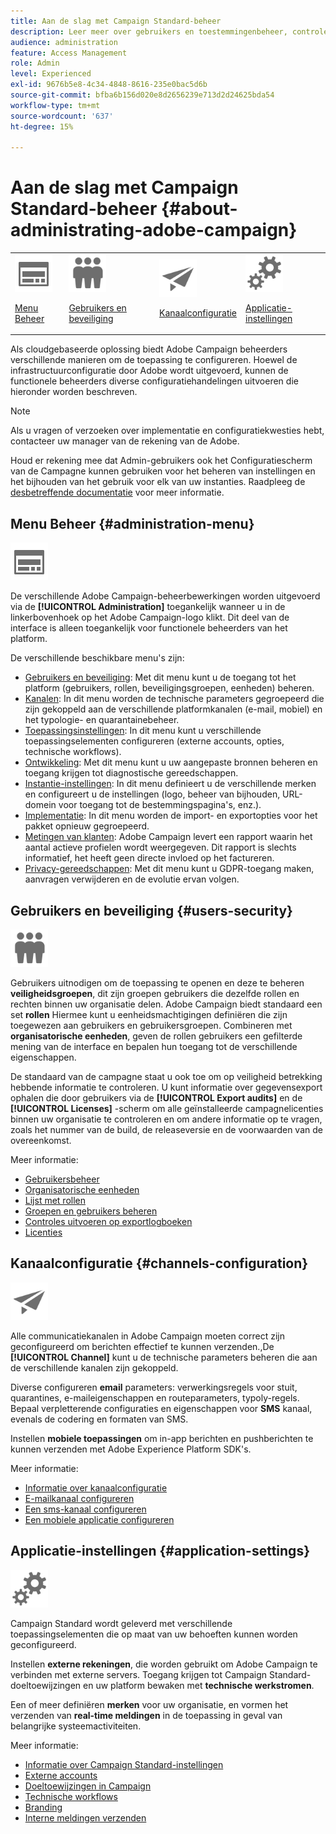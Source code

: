 ```yaml
---
title: Aan de slag met Campaign Standard-beheer
description: Leer meer over gebruikers en toestemmingenbeheer, controlerichtlijnen, kanaalspecifieke configuraties en de richtlijnen van toepassingsinstellingen
audience: administration
feature: Access Management
role: Admin
level: Experienced
exl-id: 9676b5e8-4c34-4848-8616-235e0bac5d6b
source-git-commit: bfba6b156d020e8d2656239e713d2d24625bda54
workflow-type: tm+mt
source-wordcount: '637'
ht-degree: 15%

---
```


# Aan de slag met Campaign Standard-beheer {#about-administrating-adobe-campaign}

<table>
<tr><td><img src="assets/do-not-localize/icon_menu.svg" width="60px"><p><a href="#administration-menu">Menu Beheer</a></p></td>
<td><img src="assets/do-not-localize/icon_users.svg" width="60px"><p><a href="#users-security">Gebruikers en beveiliging</a></p></td>
<td><img src="assets/do-not-localize/icon_channels.svg" width="60px"><p><a href="#channels-configuration">Kanaalconfiguratie</a></p></td>
<td><img src="assets/do-not-localize/icon_settings.svg" width="60px"><p><a href="#application-settings">Applicatie-instellingen</a></p></td></tr>
</table>

Als cloudgebaseerde oplossing biedt Adobe Campaign beheerders verschillende manieren om de toepassing te configureren. Hoewel de infrastructuurconfiguratie door Adobe wordt uitgevoerd, kunnen de functionele beheerders diverse configuratiehandelingen uitvoeren die hieronder worden beschreven.

>[!NOTE]
>
>Als u vragen of verzoeken over implementatie en configuratiekwesties hebt, contacteer uw manager van de rekening van de Adobe.

Houd er rekening mee dat Admin-gebruikers ook het Configuratiescherm van de Campagne kunnen gebruiken voor het beheren van instellingen en het bijhouden van het gebruik voor elk van uw instanties. Raadpleeg de [desbetreffende documentatie](https://experienceleague.adobe.com/docs/control-panel/using/control-panel-home.html?lang=nl) voor meer informatie.

## Menu Beheer {#administration-menu}

<img src="assets/do-not-localize/icon_menu.svg" width="60px">

De verschillende Adobe Campaign-beheerbewerkingen worden uitgevoerd via de **[!UICONTROL Administration]** toegankelijk wanneer u in de linkerbovenhoek op het Adobe Campaign-logo klikt. Dit deel van de interface is alleen toegankelijk voor functionele beheerders van het platform.

De verschillende beschikbare menu&#39;s zijn:

* [Gebruikers en beveiliging](../../administration/using/about-access-management.md): Met dit menu kunt u de toegang tot het platform (gebruikers, rollen, beveiligingsgroepen, eenheden) beheren.
* [Kanalen](../../administration/using/about-channel-configuration.md): In dit menu worden de technische parameters gegroepeerd die zijn gekoppeld aan de verschillende platformkanalen (e-mail, mobiel) en het typologie- en quarantainebeheer.
* [Toepassingsinstellingen](../../administration/using/external-accounts.md): In dit menu kunt u verschillende toepassingselementen configureren (externe accounts, opties, technische workflows).
* [Ontwikkeling](../../developing/using/data-model-concepts.md): Met dit menu kunt u uw aangepaste bronnen beheren en toegang krijgen tot diagnostische gereedschappen.
* [Instantie-instellingen](../../administration/using/branding.md): In dit menu definieert u de verschillende merken en configureert u de instellingen (logo, beheer van bijhouden, URL-domein voor toegang tot de bestemmingspagina&#39;s, enz.).
* [Implementatie](../../automating/using/managing-packages.md): In dit menu worden de import- en exportopties voor het pakket opnieuw gegroepeerd.
* [Metingen van klanten](../../audiences/using/active-profiles.md): Adobe Campaign levert een rapport waarin het aantal actieve profielen wordt weergegeven. Dit rapport is slechts informatief, het heeft geen directe invloed op het factureren.
* [Privacy-gereedschappen](../../start/using/privacy-management.md): Met dit menu kunt u GDPR-toegang maken, aanvragen verwijderen en de evolutie ervan volgen.

## Gebruikers en beveiliging {#users-security}

<img src="assets/do-not-localize/icon_users.svg"  width="60px">

Gebruikers uitnodigen om de toepassing te openen en deze te beheren **veiligheidsgroepen**, dit zijn groepen gebruikers die dezelfde rollen en rechten binnen uw organisatie delen. Adobe Campaign biedt standaard een set **rollen** Hiermee kunt u eenheidsmachtigingen definiëren die zijn toegewezen aan gebruikers en gebruikersgroepen. Combineren met **organisatorische eenheden**, geven de rollen gebruikers een gefilterde mening van de interface en bepalen hun toegang tot de verschillende eigenschappen.

De standaard van de campagne staat u ook toe om op veiligheid betrekking hebbende informatie te controleren. U kunt informatie over gegevensexport ophalen die door gebruikers via de **[!UICONTROL Export audits]** en de **[!UICONTROL Licenses]** -scherm om alle geïnstalleerde campagnelicenties binnen uw organisatie te controleren en om andere informatie op te vragen, zoals het nummer van de build, de releaseversie en de voorwaarden van de overeenkomst.

Meer informatie:

* [Gebruikersbeheer](../../administration/using/users-management.md)
* [Organisatorische eenheden](../../administration/using/organizational-units.md)
* [Lijst met rollen](../../administration/using/list-of-roles.md)
* [Groepen en gebruikers beheren](../../administration/using/managing-groups-and-users.md)
* [Controles uitvoeren op exportlogboeken](../../administration/using/auditing-export-logs.md)
* [Licenties](../../administration/using/licenses.md)

## Kanaalconfiguratie {#channels-configuration}

<img src="assets/do-not-localize/icon_channels.svg" width="60px">

Alle communicatiekanalen in Adobe Campaign moeten correct zijn geconfigureerd om berichten effectief te kunnen verzenden.,De **[!UICONTROL Channel]**  kunt u de technische parameters beheren die aan de verschillende kanalen zijn gekoppeld.

Diverse configureren **email** parameters: verwerkingsregels voor stuit, quarantines, e-maileigenschappen en routeparameters, typoly-regels. Bepaal verpletterende configuraties en eigenschappen voor **SMS** kanaal, evenals de codering en formaten van SMS.

Instellen **mobiele toepassingen** om in-app berichten en pushberichten te kunnen verzenden met Adobe Experience Platform SDK&#39;s.

Meer informatie:

* [Informatie over kanaalconfiguratie](../../administration/using/about-channel-configuration.md)
* [E-mailkanaal configureren](../../administration/using/configuring-email-channel.md)
* [Een sms-kanaal configureren](../../administration/using/configuring-sms-channel.md)
* [Een mobiele applicatie configureren](../../administration/using/configuring-a-mobile-application.md)

## Applicatie-instellingen {#application-settings}

<img src="assets/do-not-localize/icon_settings.svg" width="60px">

Campaign Standard wordt geleverd met verschillende toepassingselementen die op maat van uw behoeften kunnen worden geconfigureerd.

Instellen **externe rekeningen**, die worden gebruikt om Adobe Campaign te verbinden met externe servers. Toegang krijgen tot Campaign Standard-doeltoewijzingen en uw platform bewaken met **technische werkstromen**.

Een of meer definiëren **merken** voor uw organisatie, en vormen het verzenden van **real-time meldingen** in de toepassing in geval van belangrijke systeemactiviteiten.

Meer informatie:

* [Informatie over Campaign Standard-instellingen](../../administration/using/about-campaign-standard-settings.md)
* [Externe accounts](../../administration/using/external-accounts.md)
* [Doeltoewijzingen in Campaign](../../administration/using/target-mappings-in-campaign.md)
* [Technische workflows](../../administration/using/technical-workflows.md)
* [Branding](../../administration/using/branding.md)
* [Interne meldingen verzenden](../../administration/using/sending-internal-notifications.md)
